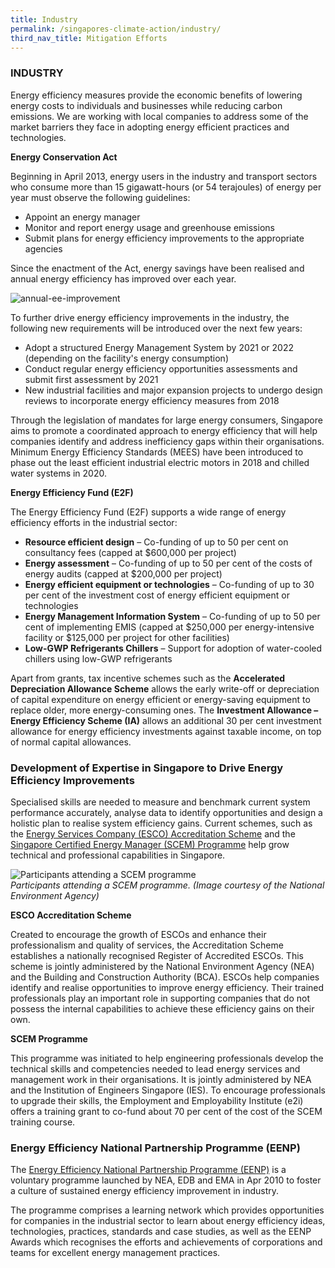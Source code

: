 ```yaml
---
title: Industry
permalink: /singapores-climate-action/industry/
third_nav_title: Mitigation Efforts
---
```

### INDUSTRY

Energy efficiency measures provide the economic benefits of lowering energy costs to individuals and businesses while reducing carbon emissions. We are working with local companies to address some of the market barriers they face in adopting energy efficient practices and technologies.

**Energy Conservation Act**

Beginning in April 2013, energy users in the industry and transport sectors who consume more than 15 gigawatt-hours (or 54 terajoules) of energy per year must observe the following guidelines:

* Appoint an energy manager  
* Monitor and report energy usage and greenhouse emissions  
* Submit plans for energy efficiency improvements to the appropriate agencies

Since the enactment of the Act, energy savings have been realised and annual energy efficiency has improved over each year. 

![annual-ee-improvement](/images/annual-ee-improvement.png "annual-ee-improvement")

To further drive energy efficiency improvements in the industry, the following new requirements will be introduced over the next few years:

* Adopt a structured Energy Management System by 2021 or 2022 (depending on the facility's energy consumption)  
* Conduct regular energy efficiency opportunities assessments and submit first assessment by 2021  
* New industrial facilities and major expansion projects to undergo design reviews to incorporate energy efficiency measures from 2018

Through the legislation of mandates for large energy consumers, Singapore aims to promote a coordinated approach to energy efficiency that will help companies identify and address inefficiency gaps within their organisations. Minimum Energy Efficiency Standards (MEES) have been introduced to phase out the least efficient industrial electric motors in 2018 and chilled water systems in 2020.

**Energy Efficiency Fund (E2F)**

The Energy Efficiency Fund (E2F) supports a wide range of energy efficiency efforts in the industrial sector:

* **Resource efficient design** – Co-funding of up to 50 per cent on consultancy fees (capped at $600,000 per project)  
* **Energy assessment** – Co-funding of up to 50 per cent of the costs of energy audits (capped at $200,000 per project)  
* **Energy efficient equipment or technologies** – Co-funding of up to 30 per cent of the investment cost of energy efficient equipment or technologies
* **Energy Management Information System** – Co-funding of up to 50 per cent of implementing EMIS (capped at $250,000 per energy-intensive facility or $125,000 per project for other facilities)
* **Low-GWP Refrigerants Chillers** – Support for adoption of water-cooled chillers using low-GWP refrigerants 


Apart from grants, tax incentive schemes such as the **Accelerated Depreciation Allowance Scheme** allows the early write-off or depreciation of capital expenditure on energy efficient or energy-saving equipment to replace older, more energy-consuming ones. The **Investment Allowance – Energy Efficiency Scheme (IA)** allows an additional 30 per cent investment allowance for energy efficiency investments against taxable income, on top of normal capital allowances.

### Development of Expertise in Singapore to Drive Energy Efficiency Improvements

Specialised skills are needed to measure and benchmark current system performance accurately, analyse data to identify opportunities and design a holistic plan to realise system efficiency gains. Current schemes, such as the [<a href="https://www.nea.gov.sg/programmes-grants/schemes/esco-accreditation" target="_blank">Energy Services Company (ESCO) Accreditation Scheme</a>](https://www.nea.gov.sg/programmes-grants/schemes/esco-accreditation) and the [<a href="https://www.nea.gov.sg/programmes-grants/grants-and-awards/singapore-certified-energy-manager-scem-programme" target="_blank">Singapore Certified Energy Manager (SCEM) Programme</a>](https://www.nea.gov.sg/programmes-grants/grants-and-awards/singapore-certified-energy-manager-scem-programme) help grow technical and professional capabilities in Singapore.

![Participants attending a SCEM programme](/images/development-of-expertise-in-singapore-to-drive-energy-efficiency-improvements.jpg "Participants attending a SCEM programme")  
*Participants attending a SCEM programme. (Image courtesy of the National Environment Agency)*

**ESCO Accreditation Scheme**

Created to encourage the growth of ESCOs and enhance their professionalism and quality of services, the Accreditation Scheme establishes a nationally recognised Register of Accredited ESCOs. This scheme is jointly administered by the National Environment Agency (NEA) and the Building and Construction Authority (BCA). ESCOs help companies identify and realise opportunities to improve energy efficiency. Their trained professionals play an important role in supporting companies that do not possess the internal capabilities to achieve these efficiency gains on their own.

**SCEM Programme**

This programme was initiated to help engineering professionals develop the technical skills and competencies needed to lead energy services and management work in their organisations. It is jointly administered by NEA and the Institution of Engineers Singapore (IES). To encourage professionals to upgrade their skills, the Employment and Employability Institute (e2i) offers a training grant to co-fund about 70 per cent of the cost of the SCEM training course.

### Energy Efficiency National Partnership Programme (EENP)

The [<a href="https://www.nea.gov.sg/our-services/climate-change-energy-efficiency/energy-efficiency/industrial-sector/energy-efficiency-national-partnership" target="_blank">Energy Efficiency National Partnership Programme (EENP)</a>](https://www.nea.gov.sg/our-services/climate-change-energy-efficiency/energy-efficiency/industrial-sector/energy-efficiency-national-partnership) is a voluntary programme launched by NEA, EDB and EMA in Apr 2010 to foster a culture of sustained energy efficiency improvement in industry.

The programme comprises a learning network which provides opportunities for companies in the industrial sector to learn about energy efficiency ideas, technologies, practices, standards and case studies, as well as the EENP Awards which recognises the efforts and achievements of corporations and teams for excellent energy management practices.